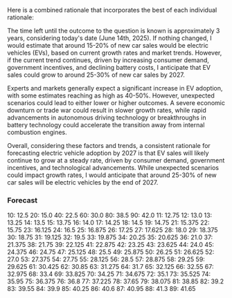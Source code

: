 Here is a combined rationale that incorporates the best of each individual rationale:

The time left until the outcome to the question is known is approximately 3 years, considering today's date (June 14th, 2025). If nothing changed, I would estimate that around 15-20% of new car sales would be electric vehicles (EVs), based on current growth rates and market trends. However, if the current trend continues, driven by increasing consumer demand, government incentives, and declining battery costs, I anticipate that EV sales could grow to around 25-30% of new car sales by 2027.

Experts and markets generally expect a significant increase in EV adoption, with some estimates reaching as high as 40-50%. However, unexpected scenarios could lead to either lower or higher outcomes. A severe economic downturn or trade war could result in slower growth rates, while rapid advancements in autonomous driving technology or breakthroughs in battery technology could accelerate the transition away from internal combustion engines.

Overall, considering these factors and trends, a consistent rationale for forecasting electric vehicle adoption by 2027 is that EV sales will likely continue to grow at a steady rate, driven by consumer demand, government incentives, and technological advancements. While unexpected scenarios could impact growth rates, I would anticipate that around 25-30% of new car sales will be electric vehicles by the end of 2027.

### Forecast

10: 12.5
20: 15.0
40: 22.5
60: 30.0
80: 38.5
90: 42.0
11: 12.75
12: 13.0
13: 13.25
14: 13.5
15: 13.75
16: 14.0
17: 14.25
18: 14.5
19: 14.75
21: 15.375
22: 15.75
23: 16.125
24: 16.5
25: 16.875
26: 17.25
27: 17.625
28: 18.0
29: 18.375
30: 18.75
31: 19.125
32: 19.5
33: 19.875
34: 20.25
35: 20.625
36: 21.0
37: 21.375
38: 21.75
39: 22.125
41: 22.875
42: 23.25
43: 23.625
44: 24.0
45: 24.375
46: 24.75
47: 25.125
48: 25.5
49: 25.875
50: 26.25
51: 26.625
52: 27.0
53: 27.375
54: 27.75
55: 28.125
56: 28.5
57: 28.875
58: 29.25
59: 29.625
61: 30.425
62: 30.85
63: 31.275
64: 31.7
65: 32.125
66: 32.55
67: 32.975
68: 33.4
69: 33.825
70: 34.25
71: 34.675
72: 35.1
73: 35.525
74: 35.95
75: 36.375
76: 36.8
77: 37.225
78: 37.65
79: 38.075
81: 38.85
82: 39.2
83: 39.55
84: 39.9
85: 40.25
86: 40.6
87: 40.95
88: 41.3
89: 41.65